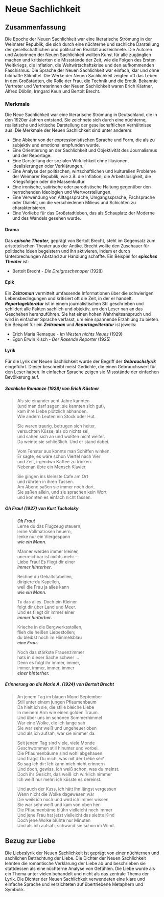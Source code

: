 # Neue Sachlichkeit

## Zusammenfassung

Die Epoche der Neuen Sachlichkeit war eine literarische Strömung in der Weimarer Republik, die sich durch eine nüchterne und sachliche Darstellung der gesellschaftlichen und politischen Realität auszeichnete. Die Autoren und Autorinnen der Neuen Sachlichkeit wollten Kunst für alle zugänglich machen und kritisierten die Missstände der Zeit, wie die Folgen des Ersten Weltkriegs, die Inflation, die Weltwirtschaftskrise und den aufkommenden Faschismus. Die Sprache der Neuen Sachlichkeit war einfach, klar und ohne bildhafte Stilmittel. Die Werke der Neuen Sachlichkeit zeigten oft das Leben in den Großstädten, die Rolle der Frau, die Technik und die Erotik. Bekannte Vertreter und Vertreterinnen der Neuen Sachlichkeit waren Erich Kästner, Alfred Döblin, Irmgard Keun und Bertolt Brecht.

### Merkmale

Die Neue Sachlichkeit war eine literarische Strömung in Deutschland, die in den 1920er Jahren entstand. Sie zeichnete sich durch eine nüchterne, realistische und kritische Darstellung der gesellschaftlichen Verhältnisse aus. Die Merkmale der Neuen Sachlichkeit sind unter anderem:

- Eine Abkehr von der expressionistischen Sprache und Form, die als zu subjektiv und emotional empfunden wurde.
- Eine Orientierung an der Sachlichkeit und Objektivität des Journalismus und der Reportage.
- Eine Darstellung der sozialen Wirklichkeit ohne Illusionen, Idealisierungen oder Verklärungen.
- Eine Analyse der politischen, wirtschaftlichen und kulturellen Probleme der Weimarer Republik, wie z.B. die Inflation, die Arbeitslosigkeit, die Kriegsfolgen oder die Massenkultur.
- Eine ironische, satirische oder parodistische Haltung gegenüber den herrschenden Ideologien und Wertvorstellungen.
- Eine Verwendung von Alltagssprache, Umgangssprache, Fachsprache oder Dialekt, um die verschiedenen Milieus und Schichten zu charakterisieren.
- Eine Vorliebe für das Großstadtleben, das als Schauplatz der Moderne und des Wandels gesehen wurde.

#### Drama

Das ***epische Theater***, geprägt von Bertolt Brecht, steht im Gegensatz zum aristotelischen Theater aus der Antike. Brecht wollte den Zuschauer für politische Ideen begeistern und ihn aktivieren, indem er durch Unterbrechungen Abstand zur Handlung schaffte. Ein Beispiel for ***episches Theater*** ist:

- Bertolt Brecht - *Die Dreigroschenoper* (1928)

#### Epik

Ein ***Zeitroman*** vermittelt umfassende Informationen über die schwierigen Lebensbedingungen und kritisiert oft die Zeit, in der er handelt. 
***Reportageliteratur*** ist in einem journalistischen Stil geschrieben und schildert alle Fakten sachlich und objektiv, um den Leser nah an das Geschehen heranzuführen. Sie hat einen hohen Wahrheitsanspruch und wird in einfacher Sprache verfasst, um eine spannende Erzählung zu bieten. Ein Beispiel für ein ***Zeitroman*** und ***Reportageliteratur*** ist jeweils:

- Erich Maria Remaque - *Im Westen nichts Neues* (1929)
- Egon Erwin Kisch - *Der Rasende Reporter* (1925)

#### Lyrik

Für die Lyrik der Neuen Sachlichkeit wurde der Begriff der ***Gebrauchslyrik*** eingeführt. Dieser beschreibt meist Gedichte, die einen Gebrauchswert für den Leser haben. In einfacher Sprache zeigen sie Missstände der einfachen Bevölkerung auf. 

##### Sachliche Romanze (1928) von Erich Kästner

> Als sie einander acht Jahre kannten  
> (und man darf sagen: sie kannten sich gut),  
> kam ihre Liebe plötzlich abhanden.  
> Wie andern Leuten ein Stock oder Hut.
> 
> Sie waren traurig, betrugen sich heiter,  
> versuchten Küsse, als ob nichts sei,  
> und sahen sich an und wußten nicht weiter.  
> Da weinte sie schließlich. Und er stand dabei.
> 
> Vom Fenster aus konnte man Schiffen winken.  
> Er sagte, es wäre schon Viertel nach Vier  
> und Zeit, irgendwo Kaffee zu trinken.  
> Nebenan übte ein Mensch Klavier.
> 
> Sie gingen ins kleinste Cafe am Ort  
> und rührten in ihren Tassen.  
> Am Abend saßen sie immer noch dort.  
> Sie saßen allein, und sie sprachen kein Wort  
> und konnten es einfach nicht fassen.

##### Oh Frau! (1927) von Kurt Tucholsky

> ***Oh Frau!***  
> Lerne du das Flugzeug steuern,  
> lerne Vollmatrosen heuern,  
> lenke nur ein Viergespann  
> ***wie ein Mann.***
> 
> Männer werden immer kleiner,  
> unerreichbar ist nichts mehr –:  
> Liebe Frau! Es fliegt dir einer  
> ***immer hinterher.***
> 
> Rechne du Gehaltstabellen,  
> dirigiere du Kapellen,  
> weil die Frau ja alles kann  
> ***wie ein Mann.***
> 
> Tu das alles. Doch ein Kleiner  
> folgt dir über Land und Meer.  
> Und es fliegt dir immer einer  
> ***immer hinterher.***
> 
> Krieche in die Bergwerksstollen,  
> flieh die heißen Liebestollen;  
> du bleibst noch im Himmelsblau  
> ***eine Frau.***
> 
> Noch das stärkste Frauenzimmer  
> hats in dieser Sache schwer …  
> Denn es folgt ihr immer, immer,  
> immer, immer, immer, immer  
> ***einer hinterher.***

##### Erinnerung an die Marie A. (1924) von Bertolt Brecht

> An jenem Tag im blauen Mond September  
> Still unter einem jungen Pflaumenbaum  
> Da hielt ich sie, die stille bleiche Liebe  
> In meinem Arm wie einen golden Traum.  
> Und über uns im schönen Sommerhimmel  
> War eine Wolke, die ich lange sah  
> Sie war sehr weiß und ungeheuer oben  
> Und als ich aufsah, war sie nimmer da.
> 
> Seit jenem Tag sind viele, viele Monde  
> Geschwommen still hinunter und vorbei.  
> Die Pflaumenbäume sind wohl abgehauen  
> Und fragst Du mich, was mit der Liebe sei?  
> So sag ich dir: Ich kann mich nicht erinnern  
> Und doch, gewiss, ich weiß schon, was du meinst.  
> Doch ihr Gesicht, das weiß ich wirklich nimmer  
> Ich weiß nur mehr: ich küsste es dereinst.
> 
> Und auch der Kuss, ich hätt ihn längst vergessen  
> Wenn nicht die Wolke dagewesen wär  
> Die weiß ich noch und wird ich immer wissen  
> Sie war sehr weiß und kam von oben her.  
> Die Pflaumenbäme blühn vielleicht noch immer  
> Und jene Frau hat jetzt vielleicht das siebte Kind  
> Doch jene Wolke blühte nur Minuten  
> Und als ich aufsah, schwand sie schon im Wind.


## Bezug zur Liebe

Die Liebeslyrik der Neuen Sachlichkeit ist geprägt von einer nüchternen und sachlichen Betrachtung der Liebe. Die Dichter der Neuen Sachlichkeit lehnten die romantische Verklärung der Liebe ab und beschrieben sie stattdessen als eine nüchterne Analyse von Gefühlen. Die Liebe wurde als ein Thema unter vielen behandelt und nicht als das zentrale Thema der Lyrik. Die Dichter der Neuen Sachlichkeit verwendeten eine klare und einfache Sprache und verzichteten auf übertriebene Metaphern und Symbolik.